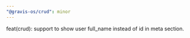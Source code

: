 ```yaml
---
"@gravis-os/crud": minor
---
```


feat(crud): support to show user full_name instead of id in meta section.
